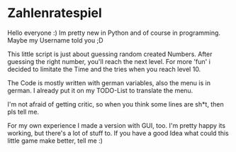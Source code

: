 # Zahlenratespiel
Hello everyone :)
Im pretty new in Python and of course in programming. Maybe my Username told you ;D

This little script is just about guessing random created Numbers.
After guessing the right number, you'll reach the next level. 
For more 'fun' i decided to limitate the Time and the tries when you reach level 10. 

The Code is mostly written with german variables, also the menu is in german. 
I already put it on my TODO-List to translate the menu.

I'm not afraid of getting critic, so when you think some lines are sh*t, then pls tell me.

For my own experience I made a version with GUI, too. I'm pretty happy its working,
but there's a lot of stuff to.
If you have a good Idea what could this little game make better, tell me :)
